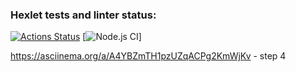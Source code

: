 ### Hexlet tests and linter status:
[![Actions Status](https://github.com/OnlySkillsR/frontend-project-46/actions/workflows/hexlet-check.yml/badge.svg)](https://github.com/OnlySkillsR/frontend-project-46/actions)
[![Node.js CI](https://github.com/OnlySkillsR/frontend-project-46/workflows/Node.js%20CI/badge.svg)]


https://asciinema.org/a/A4YBZmTH1pzUZqACPg2KmWjKv - step 4
